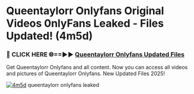# Queentaylorr Onlyfans Original Videos 0nlyFans Leaked - Files Updated! (4m5d)

<h3>🔴 CLICK HERE 🌐==►► <a href="https://best4dudes.click/HH4t6V" rel="nofollow">Queentaylorr Onlyfans Updated Files</a></h3>

Get Queentaylorr Onlyfans and all content. Now you can access all videos and pictures of Queentaylorr Onlyfans. New Updated Files 2025!

[![4m5d](https://github.com/user-attachments/assets/8c521d6e-e6e3-4a75-9320-d58ab9d79d5b)](https://best4dudes.click/HH4t6V)
queentaylorr onlyfans leaked